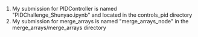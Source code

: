 1. My submission for PIDController is named "PIDChallenge_Shunyao.ipynb" and located in the controls_pid directory
2. My submission for merge_arrays is named "merge_arrays_node" in the merge_arrays/merge_arrays directory
